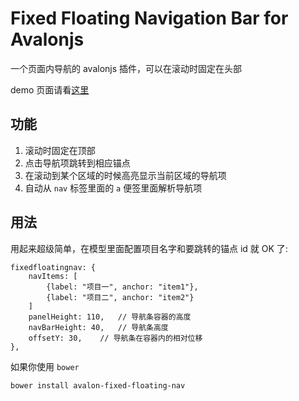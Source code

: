 # Fixed Floating Navigation Bar for Avalonjs

一个页面内导航的 avalonjs 插件，可以在滚动时固定在头部

demo 页面请看[这里](maogm.com/projects/fixedfloatingnav/example.html)

## 功能

1. 滚动时固定在顶部
2. 点击导航项跳转到相应锚点
3. 在滚动到某个区域的时候高亮显示当前区域的导航项
4. 自动从 `nav` 标签里面的 `a` 便签里面解析导航项

## 用法

用起来超级简单，在模型里面配置项目名字和要跳转的锚点 id 就 OK 了:

    fixedfloatingnav: {
        navItems: [
            {label: "项目一", anchor: "item1"},
            {label: "项目二", anchor: "item2"}
        ]
        panelHeight: 110,   // 导航条容器的高度
        navBarHeight: 40,   // 导航条高度
        offsetY: 30,    // 导航条在容器内的相对位移
    },

如果你使用 `bower`

    bower install avalon-fixed-floating-nav
